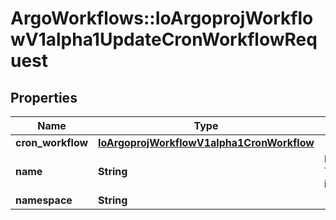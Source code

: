 # ArgoWorkflows::IoArgoprojWorkflowV1alpha1UpdateCronWorkflowRequest

## Properties
Name | Type | Description | Notes
------------ | ------------- | ------------- | -------------
**cron_workflow** | [**IoArgoprojWorkflowV1alpha1CronWorkflow**](IoArgoprojWorkflowV1alpha1CronWorkflow.md) |  | [optional] 
**name** | **String** | DEPRECATED: This field is ignored. | [optional] 
**namespace** | **String** |  | [optional] 


